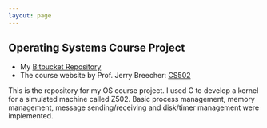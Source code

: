 ```yaml
---
layout: page
---
```


## Operating Systems Course Project

* My [Bitbucket Repository](https://rdu@bitbucket.org/rdu/cs502_os_project.git)
* The course website by Prof. Jerry Breecher: [CS502](http://web.cs.wpi.edu/~jb/CS502/)

This is the repository for my OS course project. I used C to develop a kernel for a simulated machine called Z502. Basic process management, memory management, message sending/receiving and disk/timer management were implemented.


